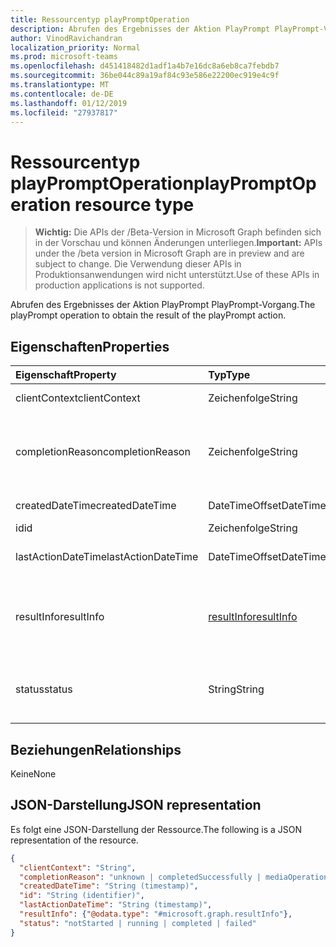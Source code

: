 ```yaml
---
title: Ressourcentyp playPromptOperation
description: Abrufen des Ergebnisses der Aktion PlayPrompt PlayPrompt-Vorgang.
author: VinodRavichandran
localization_priority: Normal
ms.prod: microsoft-teams
ms.openlocfilehash: d451418482d1adf1a4b7e16dc8a6eb8ca7febdb7
ms.sourcegitcommit: 36be044c89a19af84c93e586e22200ec919e4c9f
ms.translationtype: MT
ms.contentlocale: de-DE
ms.lasthandoff: 01/12/2019
ms.locfileid: "27937817"
---
```

# <a name="playpromptoperation-resource-type"></a><span data-ttu-id="da043-103">Ressourcentyp playPromptOperation</span><span class="sxs-lookup"><span data-stu-id="da043-103">playPromptOperation resource type</span></span>

> <span data-ttu-id="da043-104">**Wichtig:** Die APIs der /Beta-Version in Microsoft Graph befinden sich in der Vorschau und können Änderungen unterliegen.</span><span class="sxs-lookup"><span data-stu-id="da043-104">**Important:** APIs under the /beta version in Microsoft Graph are in preview and are subject to change.</span></span> <span data-ttu-id="da043-105">Die Verwendung dieser APIs in Produktionsanwendungen wird nicht unterstützt.</span><span class="sxs-lookup"><span data-stu-id="da043-105">Use of these APIs in production applications is not supported.</span></span>

<span data-ttu-id="da043-106">Abrufen des Ergebnisses der Aktion PlayPrompt PlayPrompt-Vorgang.</span><span class="sxs-lookup"><span data-stu-id="da043-106">The playPrompt operation to obtain the result of the playPrompt action.</span></span>

## <a name="properties"></a><span data-ttu-id="da043-107">Eigenschaften</span><span class="sxs-lookup"><span data-stu-id="da043-107">Properties</span></span>

| <span data-ttu-id="da043-108">Eigenschaft</span><span class="sxs-lookup"><span data-stu-id="da043-108">Property</span></span>            | <span data-ttu-id="da043-109">Typ</span><span class="sxs-lookup"><span data-stu-id="da043-109">Type</span></span>                        | <span data-ttu-id="da043-110">Beschreibung</span><span class="sxs-lookup"><span data-stu-id="da043-110">Description</span></span>|
|:--------------------|:----------------------------|:-----------------------------------------------------------------------------------|
| <span data-ttu-id="da043-111">clientContext</span><span class="sxs-lookup"><span data-stu-id="da043-111">clientContext</span></span>       | <span data-ttu-id="da043-112">Zeichenfolge</span><span class="sxs-lookup"><span data-stu-id="da043-112">String</span></span>                      | <span data-ttu-id="da043-113">Der Clientkontext.</span><span class="sxs-lookup"><span data-stu-id="da043-113">The client context.</span></span>                                                                |
| <span data-ttu-id="da043-114">completionReason</span><span class="sxs-lookup"><span data-stu-id="da043-114">completionReason</span></span>    | <span data-ttu-id="da043-115">Zeichenfolge</span><span class="sxs-lookup"><span data-stu-id="da043-115">String</span></span>                      | <span data-ttu-id="da043-116">Mögliche Werte sind: `unknown`, `completedSuccessfully` und `mediaOperationCanceled`.</span><span class="sxs-lookup"><span data-stu-id="da043-116">Possible values are: `unknown`, `completedSuccessfully`, `mediaOperationCanceled`.</span></span> |
| <span data-ttu-id="da043-117">createdDateTime</span><span class="sxs-lookup"><span data-stu-id="da043-117">createdDateTime</span></span>     | <span data-ttu-id="da043-118">DateTimeOffset</span><span class="sxs-lookup"><span data-stu-id="da043-118">DateTimeOffset</span></span>              | <span data-ttu-id="da043-119">Die Startzeit des Vorgangs.</span><span class="sxs-lookup"><span data-stu-id="da043-119">The start time of the operation.</span></span>                                                   |
| <span data-ttu-id="da043-120">id</span><span class="sxs-lookup"><span data-stu-id="da043-120">id</span></span>                  | <span data-ttu-id="da043-121">Zeichenfolge</span><span class="sxs-lookup"><span data-stu-id="da043-121">String</span></span>                      | <span data-ttu-id="da043-122">Schreibgeschützt.</span><span class="sxs-lookup"><span data-stu-id="da043-122">Read-only.</span></span>                                                                         |
| <span data-ttu-id="da043-123">lastActionDateTime</span><span class="sxs-lookup"><span data-stu-id="da043-123">lastActionDateTime</span></span>  | <span data-ttu-id="da043-124">DateTimeOffset</span><span class="sxs-lookup"><span data-stu-id="da043-124">DateTimeOffset</span></span>              | <span data-ttu-id="da043-125">Der Zeitpunkt der letzten Aktion des Vorgangs.</span><span class="sxs-lookup"><span data-stu-id="da043-125">The time of the last action of the operation.</span></span>                                      |
| <span data-ttu-id="da043-126">resultInfo</span><span class="sxs-lookup"><span data-stu-id="da043-126">resultInfo</span></span>          | [<span data-ttu-id="da043-127">resultInfo</span><span class="sxs-lookup"><span data-stu-id="da043-127">resultInfo</span></span>](resultInfo.md) | <span data-ttu-id="da043-128">Informationen zu den Ergebnissen.</span><span class="sxs-lookup"><span data-stu-id="da043-128">The result information.</span></span> <span data-ttu-id="da043-129">Schreibgeschützt.</span><span class="sxs-lookup"><span data-stu-id="da043-129">Read-only.</span></span> <span data-ttu-id="da043-130">Server generiert wurde.</span><span class="sxs-lookup"><span data-stu-id="da043-130">Server generated.</span></span>                               |
| <span data-ttu-id="da043-131">status</span><span class="sxs-lookup"><span data-stu-id="da043-131">status</span></span>              | <span data-ttu-id="da043-132">String</span><span class="sxs-lookup"><span data-stu-id="da043-132">String</span></span>                      | <span data-ttu-id="da043-133">Mögliche Werte: `notStarted`, `running`, `completed`, `failed`.</span><span class="sxs-lookup"><span data-stu-id="da043-133">Possible values are: `notStarted`, `running`, `completed`, `failed`.</span></span>               |

## <a name="relationships"></a><span data-ttu-id="da043-134">Beziehungen</span><span class="sxs-lookup"><span data-stu-id="da043-134">Relationships</span></span>
<span data-ttu-id="da043-135">Keine</span><span class="sxs-lookup"><span data-stu-id="da043-135">None</span></span>

## <a name="json-representation"></a><span data-ttu-id="da043-136">JSON-Darstellung</span><span class="sxs-lookup"><span data-stu-id="da043-136">JSON representation</span></span>

<span data-ttu-id="da043-137">Es folgt eine JSON-Darstellung der Ressource.</span><span class="sxs-lookup"><span data-stu-id="da043-137">The following is a JSON representation of the resource.</span></span>

<!-- {
  "blockType": "resource",
  "optionalProperties": [

  ],
  "@odata.type": "microsoft.graph.playPromptOperation"
}-->
```json
{
  "clientContext": "String",
  "completionReason": "unknown | completedSuccessfully | mediaOperationCanceled",
  "createdDateTime": "String (timestamp)",
  "id": "String (identifier)",
  "lastActionDateTime": "String (timestamp)",
  "resultInfo": {"@odata.type": "#microsoft.graph.resultInfo"},
  "status": "notStarted | running | completed | failed"
}
```

<!-- uuid: 8fcb5dbc-d5aa-4681-8e31-b001d5168d79
2015-10-25 14:57:30 UTC -->
<!-- {
  "type": "#page.annotation",
  "description": "playPromptOperation resource",
  "keywords": "",
  "section": "documentation",
  "tocPath": ""
}-->
